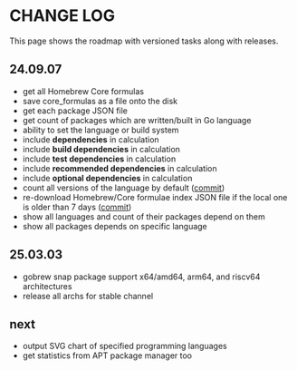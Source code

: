 # CHANGE LOG

This page shows the roadmap with versioned tasks along with releases.

## 24.09.07

- get all Homebrew Core formulas
- save core_formulas as a file onto the disk
- get each package JSON file
- get count of packages which are written/built in Go language
- ability to set the language or build system
- include **dependencies** in calculation
- include **build dependencies** in calculation
- include **test dependencies** in calculation
- include **recommended dependencies** in calculation
- include **optional dependencies** in calculation
- count all versions of the language by default ([commit](https://github.com/abanoubha/gobrew/commit/7de9e76c03401ce70568417db550eda590bff919))
- re-download Homebrew/Core formulae index JSON file if the local one is older than 7 days ([commit](https://github.com/abanoubha/gobrew/commit/2a9713b90dd319203ec7692df81fb6c8e5759277))
- show all languages and count of their packages depend on them
- show all packages depends on specific language

## 25.03.03

- gobrew snap package support x64/amd64, arm64, and riscv64 architectures
- release all archs for stable channel

## next

- output SVG chart of specified programming languages
- get statistics from APT package manager too
